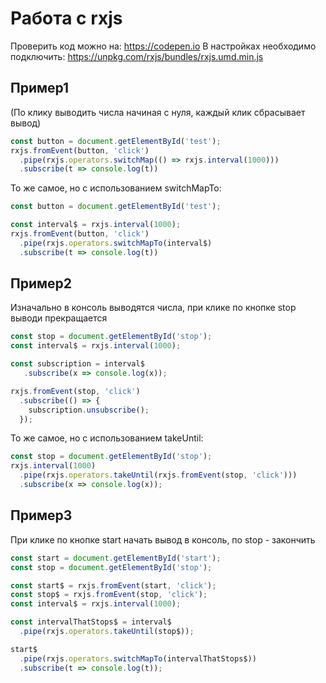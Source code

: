 # Работа с rxjs
Проверить код можно на: https://codepen.io
В настройках необходимо подключить: https://unpkg.com/rxjs/bundles/rxjs.umd.min.js

## Пример1
(По клику выводить числа начиная с нуля, каждый клик сбрасывает вывод)
```javascript
const button = document.getElementById('test');
rxjs.fromEvent(button, 'click')
  .pipe(rxjs.operators.switchMap(() => rxjs.interval(1000)))
  .subscribe(t => console.log(t))
```
То же самое, но с использованием switchMapTo:
```javascript
const button = document.getElementById('test');

const interval$ = rxjs.interval(1000);
rxjs.fromEvent(button, 'click')
  .pipe(rxjs.operators.switchMapTo(interval$)
  .subscribe(t => console.log(t))
```

## Пример2
Изначально в консоль выводятся числа, при клике по кнопке stop выводи прекращается
```javascript
const stop = document.getElementById('stop');
const interval$ = rxjs.interval(1000);

const subscription = interval$
   .subscribe(x => console.log(x));

rxjs.fromEvent(stop, 'click')
  .subscribe(() => {
    subscription.unsubscribe();
  });
```

То же самое, но с использованием takeUntil:
```javascript
const stop = document.getElementById('stop');
rxjs.interval(1000)
  .pipe(rxjs.operators.takeUntil(rxjs.fromEvent(stop, 'click')))
  .subscribe(x => console.log(x));
```

## Пример3
При клике по кнопке start начать вывод в консоль, по stop - закончить
```javascript
const start = document.getElementById('start');
const stop = document.getElementById('stop');

const start$ = rxjs.fromEvent(start, 'click');
const stop$ = rxjs.fromEvent(stop, 'click');
const interval$ = rxjs.interval(1000);

const intervalThatStops$ = interval$
  .pipe(rxjs.operators.takeUntil(stop$));

start$
  .pipe(rxjs.operators.switchMapTo(intervalThatStops$))
  .subscribe(t => console.log(t));
```
